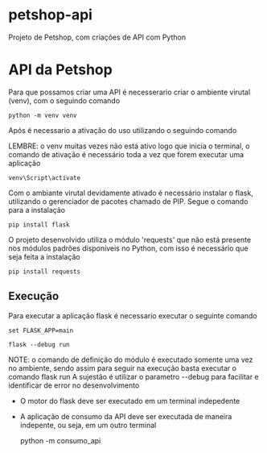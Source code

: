# petshop-api
Projeto de Petshop, com criações de API com Python

# API da Petshop

Para que possamos criar uma API é necesserario criar o ambiente virutal (venv), com o seguindo comando

    python -m venv venv

Após é necessario a ativação do uso utilizando o seguindo comando

LEMBRE: o venv muitas vezes não está ativo logo que inicia o terminal, o comando de ativação é necessário toda a vez que forem executar uma aplicação

    venv\Script\activate

Com o ambiante virutal devidamente ativado é necessário instalar o flask, utilizando o gerenciador de pacotes chamado de PIP. Segue o comando para a instalação

    pip install flask

O projeto desenvolvido utiliza o módulo 'requests' que não está presente nos módulos padrões disponíveis no Python, com isso é necessário que seja feita a instalação

    pip install requests

## Execução

Para executar a aplicação flask é necessario executar o seguinte comando

    set FLASK_APP=main

    flask --debug run

NOTE: o comando de definição do módulo é executado somente uma vez no ambiente, sendo assim para seguir na execução basta executar o comando flask run
A sujestão é utilizar o parametro --debug para facilitar e identificar de error no desenvolvimento

- O motor do flask deve ser executado em um terminal indepedente
- A aplicação de consumo da API deve ser executada de maneira indepente, ou seja, em um outro terminal


    python -m consumo_api